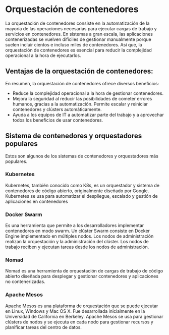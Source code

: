 # Orquestación de contenedores

La orquestación de contenedores consiste en la automatización de la mayoría de las operaciones necesarias para ejecutar cargas de trabajo y servicios en contenedores. En sistemas a gran escala, las aplicaciones contenerizadas se vuelven difíciles de gestionar manualmente porque suelen incluir cientos e incluso miles de contenedores. Así que, la orquestación de contenedores es esencial para reducir la complejidad operacional a la hora de ejecutarlos.

## Ventajas de la orquestación de contenedores: 

En resumen, la orquestación de contenedores ofrece diversos beneficios:

- Reduce la complejidad operacional a la hora de gestionar contenedores.
- Mejora la seguridad al reducir las posibilidades de cometer errores humanos, gracias a la automatización.
Permite escalar y reiniciar contenedores y clústers automáticamente.
- Ayuda a los equipos de IT a automatizar parte del trabajo y a aprovechar todos los beneficios de usar contenedores.

## Sistema de contenedores y orquestadores populares 

Estos son algunos de los sistemas de contenedores y orquestadores más populares.

### Kubernetes

Kubernetes, también conocido como K8s, es un orquestador y sistema de contenedores de código abierto, originalmente diseñado por Google. Kubernetes se usa para automatizar el despliegue, escalado y gestión de aplicaciones en contenedores

### Docker Swarm

Es una herramienta que permite a los desarrolladores implementar contenedores en modo swarm. Un clúster Swarm consiste en Docker Engine implementado en múltiples nodos. Los nodos de administración realizan la orquestación y la administración del clúster. Los nodos de trabajo reciben y ejecutan tareas desde los nodos de administración.

### Nomad

Nomad es una herramienta de orquestación de cargas de trabajo de código abierto diseñada para desplegar y gestionar contenedores y aplicaciones no contenerizadas.

### Apache Mesos

Apache Mesos es una plataforma de orquestación que se puede ejecutar en Linux, Windows y Mac OS X. Fue desarrollada inicialmente en la Universidad de California en Berkeley. Apache Mesos se usa para gestionar clústers de nodos y se ejecuta en cada nodo para gestionar recursos y planificar tareas del centro de datos.